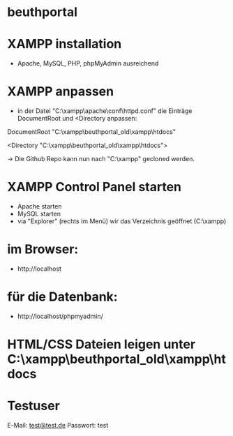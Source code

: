 # beuthportal
# XAMPP installation
- Apache, MySQL, PHP, phpMyAdmin ausreichend

# XAMPP anpassen
- in der Datei "C:\xampp\apache\conf\httpd.conf" die Einträge DocumentRoot und <Directory anpassen:

DocumentRoot "C:\xampp\beuthportal_old\xampp\htdocs"

<Directory "C:\xampp\beuthportal_old\xampp\htdocs">

-> Die Github Repo kann nun nach "C:\xampp\" gecloned werden. 

# XAMPP Control Panel starten
- Apache starten
- MySQL starten
- via "Explorer" (rechts im Menü) wir das Verzeichnis geöffnet (C:\xampp)

# im Browser: 
- http://localhost

# für die Datenbank:
- http://localhost/phpmyadmin/

# HTML/CSS Dateien leigen unter C:\xampp\beuthportal_old\xampp\htdocs 

# Testuser
E-Mail: test@test.de
Passwort: test
